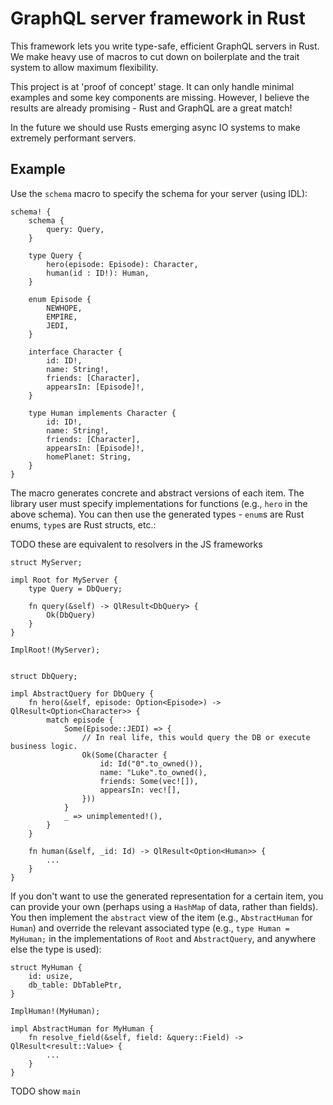# GraphQL server framework in Rust

This framework lets you write type-safe, efficient GraphQL servers in Rust. We
make heavy use of macros to cut down on boilerplate and the trait system to
allow maximum flexibility.

This project is at 'proof of concept' stage. It can only handle minimal examples
and some key components are missing. However, I believe the results are already
promising - Rust and GraphQL are a great match!

In the future we should use Rusts emerging async IO systems to make extremely
performant servers.


## Example

Use the `schema` macro to specify the schema for your server (using IDL):

```
schema! {
    schema {
        query: Query,
    }

    type Query {
        hero(episode: Episode): Character,
        human(id : ID!): Human,
    }

    enum Episode {
        NEWHOPE,
        EMPIRE,
        JEDI,
    }

    interface Character {
        id: ID!,
        name: String!,
        friends: [Character],
        appearsIn: [Episode]!,
    }

    type Human implements Character {
        id: ID!,
        name: String!,
        friends: [Character],
        appearsIn: [Episode]!,
        homePlanet: String,
    }
}
```

The macro generates concrete and abstract versions of each item. The library user
must specify implementations for functions (e.g., `hero` in the above schema).
You can then use the generated types - `enum`s are Rust enums, `type`s are Rust
structs, etc.:

TODO these are equivalent to resolvers in the JS frameworks

```
struct MyServer;

impl Root for MyServer {
    type Query = DbQuery;

    fn query(&self) -> QlResult<DbQuery> {
        Ok(DbQuery)
    }
}

ImplRoot!(MyServer);


struct DbQuery;

impl AbstractQuery for DbQuery {
    fn hero(&self, episode: Option<Episode>) -> QlResult<Option<Character>> {
        match episode {
            Some(Episode::JEDI) => {
                // In real life, this would query the DB or execute business logic.
                Ok(Some(Character {
                    id: Id("0".to_owned()),
                    name: "Luke".to_owned(),
                    friends: Some(vec![]),
                    appearsIn: vec![],
                }))
            }
            _ => unimplemented!(),
        }
    }

    fn human(&self, _id: Id) -> QlResult<Option<Human>> {
        ...
    }
}
```

If you don't want to use the generated representation for a certain item, you
can provide your own (perhaps using a `HashMap` of data, rather than fields).
You then implement the `abstract` view of the item (e.g., `AbstractHuman` for
`Human`) and override the relevant associated type (e.g., `type Human = MyHuman;`
in the implementations of `Root` and `AbstractQuery`, and anywhere else the type
is used):

```
struct MyHuman {
    id: usize,
    db_table: DbTablePtr,
}

ImplHuman!(MyHuman);

impl AbstractHuman for MyHuman {
    fn resolve_field(&self, field: &query::Field) -> QlResult<result::Value> {
        ...
    }
}
```

TODO show `main`
